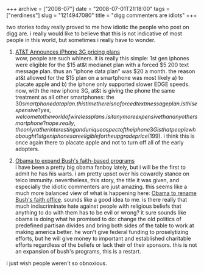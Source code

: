 +++
archive = ["2008-07"]
date = "2008-07-01T21:18:00"
tags = ["nerdiness"]
slug = "1214947080"
title = "digg commenters are idiots"
+++

two stories today really proved to me how idiotic the people who post on digg are. i really would like to believe that this is not indicative of most people in this world, but sometimes i really have to wonder.

1. [AT&T Announces iPhone 3G pricing plans][1]  
wow, people are such whiners. it is really this simple: 1st gen iphones
were eligible for the $15 at&t medianet plan with a forced $5 200 text
message plan. thus an "iphone data plan" was $20 a month. the reason at&t
allowed for the $15 plan on a smartphone was most likely a) to placate
apple and b) the iphone only supported slower EDGE speeds. now, with the
new iphone 3G, at&t is giving the phone the same treatment as all other
smartphones: the $30 smartphone data plan. this time there is no forced
text message plan. is this expensive? yes, welcome to the world of
wireless plans. is it any more expensive than any other smartphone? nope.
really, the only rather interesting and unique aspect of the iphone 3G is
that people who bought 1st gen iphones are eligible for the upgrade price
($199). i think this is once again there to placate apple and not to turn
off all of the early adopters.


2. [Obama to expand Bush's faith-based programs][2]  
i have been a pretty big obama fanboy lately, but i will be the first to
admit he has his warts. i am pretty upset over his cowardly stance on
telco immunity. nevertheless, this story, the title it was given, and
especially the idiotic commenters are just amazing. this seems like a much
more balanced view of what is happening here: [Obama to rename Bush's
faith office][3]. sounds like a good idea to me. is there really that much
indiscriminate hate against people with religious beliefs that anything to
do with them has to be evil or wrong? it sure sounds like obama is doing
what he promised to do: change the old politics of predefined partisan
divides and bring both sides of the table to work at making america
better. he won't give federal funding to proselytizing efforts, but he
will give money to important and established charitable efforts regardless
of the beliefs or lack their of their sponsors. this is not an expansion
of bush's programs, this is a restart.

i just wish people weren't so obnoxious.

[1]: http://digg.com/apple/AT_T_Announces_iPhone_3G_pricing_plans
[2]: http://digg.com/2008_us_elections/Obama_to_expand_Bush_s_faith_based_programs
[3]: http://www.politico.com/news/stories/0708/11462.html

